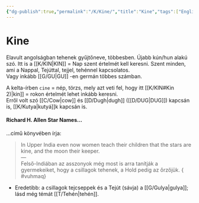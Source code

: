 ```yaml
---
{"dg-publish":true,"permalink":"/K/Kine/","title":"Kine","tags":["Englishtexttranslated"],"created":"2024-02-03T05:35","updated":"2025-09-03T16:00"}
---
```



# Kine

Elavult angolságban tehenek gyűjtőneve, többesben. Újabb kún/hun alakú szó. Itt is a [[K/KIN\|KIN]] = Nap szent értelmét kell keresni. Szent minden, ami a Nappal, Tejúttal, tejjel, tehénnel kapcsolatos.  
Vagy inkább [[G/GU\|GU]] -en germán többes számban.  

A kelta-írben `cine` = nép, törzs, mely azt veti fel, hogy itt [[K/KIN#Kin 2)\|kin]] = rokon értelmét lehet inkább keresni.  
Erről volt szó [[C/Cow\|cow]] és [[D/Dugh\|dugh]] ([[D/DUG\|DUG]]) kapcsán is, [[K/Kutya\|kutyá]]k kapcsán is.  

#### Richard H. Allen Star Names...  

...című könyvében írja:  
> In Upper India even now women teach their children that the stars are kine, and the moon their keeper.  
> —  
> Felső-Indiában az asszonyok még most is arra tanítják a gyermekeiket, hogy a csillagok tehenek, a Hold pedig az őrzőjük.  { #vuhmaq}

- Eredetibb: a csillagok tejcseppek és a Tejút (sávja) a [[G/Gulya\|gulya]]; lásd még témát [[T/Tehén\|tehén]].